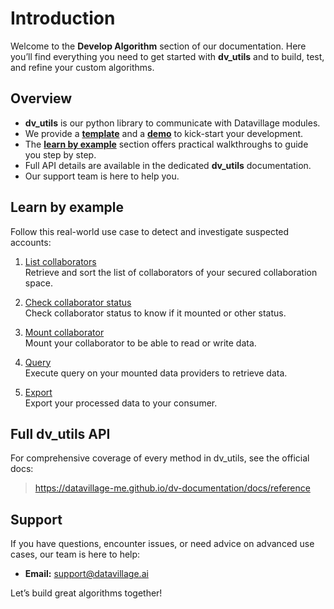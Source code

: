 # Introduction

Welcome to the **Develop Algorithm** section of our documentation. Here you’ll find everything you need to get started with **dv_utils** and to build, test, and refine your custom algorithms.

## Overview

- **dv_utils** is our python library to communicate with Datavillage modules.
- We provide a [**template**](reference-repositories/cage-template) and a [**demo**](reference-repositories/algorithm-demo) to kick-start your development.
- The [**learn by example**](learn-by-example/intro) section offers practical walkthroughs to guide you step by step.
- Full API details are available in the dedicated **dv_utils** documentation.
- Our support team is here to help you.

## Learn by example

Follow this real-world use case to detect and investigate suspected accounts:

1. [List collaborators](learn-by-example/list-collaborators)  
   Retrieve and sort the list of collaborators of your secured collaboration space.

2. [Check collaborator status](learn-by-example/check-status)  
   Check collaborator status to know if it mounted or other status.

3. [Mount collaborator](learn-by-example/mount)  
   Mount your collaborator to be able to read or write data.

4. [Query](learn-by-example/query)  
   Execute query on your mounted data providers to retrieve data.

5. [Export](learn-by-example/export)  
   Export your processed data to your consumer.

## Full dv_utils API

For comprehensive coverage of every method in dv_utils, see the official docs:

> https://datavillage-me.github.io/dv-documentation/docs/reference

## Support

If you have questions, encounter issues, or need advice on advanced use cases, our team is here to help:

- **Email:** support@datavillage.ai

Let’s build great algorithms together!

